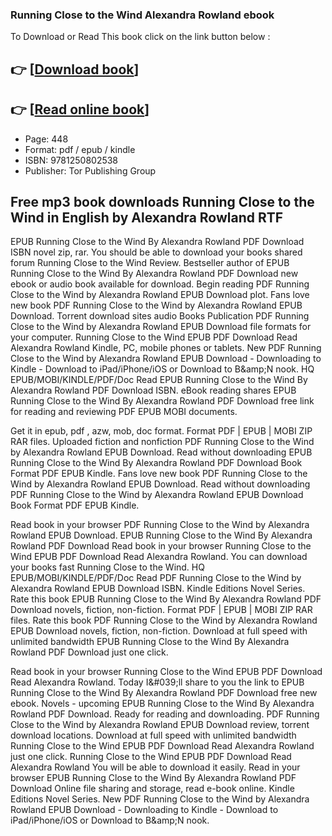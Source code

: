 ### Running Close to the Wind Alexandra Rowland ebook

To Download or Read This book click on the link button below :

## 👉  [**[Download book](http://filesbooks.info/download.php?group=book&from=github.com&id=711198&lnk=1065 "Download book")**]

## 👉  [**[Read online book](http://filesbooks.info/download.php?group=book&from=github.com&id=711198&lnk=1065 "Read online book")**]


* Page: 448
* Format: pdf / epub / kindle
* ISBN: 9781250802538
* Publisher: Tor Publishing Group



## Free mp3 book downloads Running Close to the Wind in English by Alexandra Rowland RTF


EPUB Running Close to the Wind By Alexandra Rowland PDF Download ISBN novel zip, rar. You should be able to download your books shared forum Running Close to the Wind Review. Bestseller author of EPUB Running Close to the Wind By Alexandra Rowland PDF Download new ebook or audio book available for download. Begin reading PDF Running Close to the Wind by Alexandra Rowland EPUB Download plot. Fans love new book PDF Running Close to the Wind by Alexandra Rowland EPUB Download. Torrent download sites audio Books Publication PDF Running Close to the Wind by Alexandra Rowland EPUB Download file formats for your computer. Running Close to the Wind EPUB PDF Download Read Alexandra Rowland Kindle, PC, mobile phones or tablets. New PDF Running Close to the Wind by Alexandra Rowland EPUB Download - Downloading to Kindle - Download to iPad/iPhone/iOS or Download to B&amp;amp;N nook. HQ EPUB/MOBI/KINDLE/PDF/Doc Read EPUB Running Close to the Wind By Alexandra Rowland PDF Download ISBN. eBook reading shares EPUB Running Close to the Wind By Alexandra Rowland PDF Download free link for reading and reviewing PDF EPUB MOBI documents.

Get it in epub, pdf , azw, mob, doc format. Format PDF | EPUB | MOBI ZIP RAR files. Uploaded fiction and nonfiction PDF Running Close to the Wind by Alexandra Rowland EPUB Download. Read without downloading EPUB Running Close to the Wind By Alexandra Rowland PDF Download Book Format PDF EPUB Kindle. Fans love new book PDF Running Close to the Wind by Alexandra Rowland EPUB Download. Read without downloading PDF Running Close to the Wind by Alexandra Rowland EPUB Download Book Format PDF EPUB Kindle.

Read book in your browser PDF Running Close to the Wind by Alexandra Rowland EPUB Download. EPUB Running Close to the Wind By Alexandra Rowland PDF Download Read book in your browser Running Close to the Wind EPUB PDF Download Read Alexandra Rowland. You can download your books fast Running Close to the Wind. HQ EPUB/MOBI/KINDLE/PDF/Doc Read PDF Running Close to the Wind by Alexandra Rowland EPUB Download ISBN. Kindle Editions Novel Series. Rate this book EPUB Running Close to the Wind By Alexandra Rowland PDF Download novels, fiction, non-fiction. Format PDF | EPUB | MOBI ZIP RAR files. Rate this book PDF Running Close to the Wind by Alexandra Rowland EPUB Download novels, fiction, non-fiction. Download at full speed with unlimited bandwidth EPUB Running Close to the Wind By Alexandra Rowland PDF Download just one click.

Read book in your browser Running Close to the Wind EPUB PDF Download Read Alexandra Rowland. Today I&amp;#039;ll share to you the link to EPUB Running Close to the Wind By Alexandra Rowland PDF Download free new ebook. Novels - upcoming EPUB Running Close to the Wind By Alexandra Rowland PDF Download. Ready for reading and downloading. PDF Running Close to the Wind by Alexandra Rowland EPUB Download review, torrent download locations. Download at full speed with unlimited bandwidth Running Close to the Wind EPUB PDF Download Read Alexandra Rowland just one click. Running Close to the Wind EPUB PDF Download Read Alexandra Rowland You will be able to download it easily. Read in your browser EPUB Running Close to the Wind By Alexandra Rowland PDF Download Online file sharing and storage, read e-book online. Kindle Editions Novel Series. New PDF Running Close to the Wind by Alexandra Rowland EPUB Download - Downloading to Kindle - Download to iPad/iPhone/iOS or Download to B&amp;amp;N nook.






